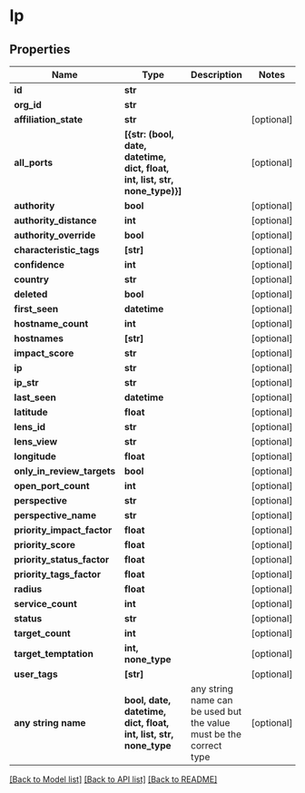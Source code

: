 # Ip


## Properties
Name | Type | Description | Notes
------------ | ------------- | ------------- | -------------
**id** | **str** |  | 
**org_id** | **str** |  | 
**affiliation_state** | **str** |  | [optional] 
**all_ports** | **[{str: (bool, date, datetime, dict, float, int, list, str, none_type)}]** |  | [optional] 
**authority** | **bool** |  | [optional] 
**authority_distance** | **int** |  | [optional] 
**authority_override** | **bool** |  | [optional] 
**characteristic_tags** | **[str]** |  | [optional] 
**confidence** | **int** |  | [optional] 
**country** | **str** |  | [optional] 
**deleted** | **bool** |  | [optional] 
**first_seen** | **datetime** |  | [optional] 
**hostname_count** | **int** |  | [optional] 
**hostnames** | **[str]** |  | [optional] 
**impact_score** | **str** |  | [optional] 
**ip** | **str** |  | [optional] 
**ip_str** | **str** |  | [optional] 
**last_seen** | **datetime** |  | [optional] 
**latitude** | **float** |  | [optional] 
**lens_id** | **str** |  | [optional] 
**lens_view** | **str** |  | [optional] 
**longitude** | **float** |  | [optional] 
**only_in_review_targets** | **bool** |  | [optional] 
**open_port_count** | **int** |  | [optional] 
**perspective** | **str** |  | [optional] 
**perspective_name** | **str** |  | [optional] 
**priority_impact_factor** | **float** |  | [optional] 
**priority_score** | **float** |  | [optional] 
**priority_status_factor** | **float** |  | [optional] 
**priority_tags_factor** | **float** |  | [optional] 
**radius** | **float** |  | [optional] 
**service_count** | **int** |  | [optional] 
**status** | **str** |  | [optional] 
**target_count** | **int** |  | [optional] 
**target_temptation** | **int, none_type** |  | [optional] 
**user_tags** | **[str]** |  | [optional] 
**any string name** | **bool, date, datetime, dict, float, int, list, str, none_type** | any string name can be used but the value must be the correct type | [optional]

[[Back to Model list]](../README.md#documentation-for-models) [[Back to API list]](../README.md#documentation-for-api-endpoints) [[Back to README]](../README.md)


